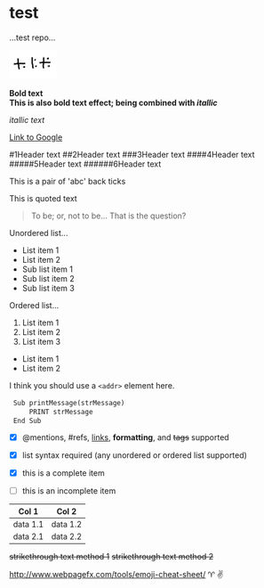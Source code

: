 # test
...test repo...

![Paul's pic](code.png)
<!--Format: ![Alt Text](http://www.github.com/pramnora/test/paul.jpg)-->

**Bold text**  
__This is also bold text effect; being combined with *itallic*__

*itallic text*

[Link to Google](http://www.google.com)


#1Header text
##2Header text
###3Header text
####4Header text
#####5Header text
######6Header text

This is a pair of 'abc' back ticks

This is quoted text 
> To be; or, not to be...
> That is the question?

Unordered list...

* List item 1
* List item 2
 * Sub list item 1
 * Sub list item 2
 * Sub list item 3
 
Ordered list...

1. List item 1
2. List item 2
3. List item 3
 * List item 1
 * List item 2
 
I think you should use a 
`<addr>` element here.
 
     Sub printMessage(strMessage)
         PRINT strMessage
     End Sub

- [x] @mentions, #refs, [links](), **formatting**, and <del>tags</del> supported
- [x] list syntax required (any unordered or ordered list supported)
- [x] this is a complete item
- [ ] this is an incomplete item


Col 1 | Col 2
------ | -------
data 1.1 | data 1.2
data 2.1 | data 2.2

<del>strikethrough text method 1</del>
~~strikethrough text method 2~~

http://www.webpagefx.com/tools/emoji-cheat-sheet/
:aries: :v:
